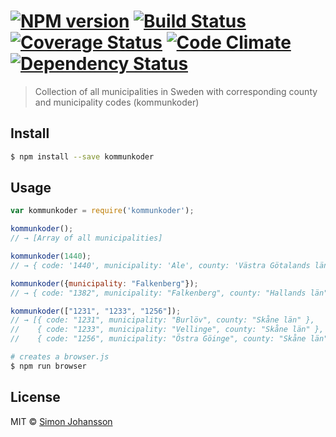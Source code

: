 #  [![NPM version][npm-image]][npm-url] [![Build Status][travis-image]][travis-url] [![Coverage Status][coveralls-image]][coveralls-url] [![Code Climate][codeclimate-image]][codeclimate-url] [![Dependency Status][daviddm-image]][daviddm-url]

> Collection of all municipalities in Sweden with corresponding county and municipality codes (kommunkoder)


## Install

```sh
$ npm install --save kommunkoder
```


## Usage

```js
var kommunkoder = require('kommunkoder');

kommunkoder();
// → [Array of all municipalities]

kommunkoder(1440);
// → { code: '1440', municipality: 'Ale', county: 'Västra Götalands län' }

kommunkoder({municipality: "Falkenberg"});
// → { code: "1382", municipality: "Falkenberg", county: "Hallands län" }

kommunkoder(["1231", "1233", "1256"]);
// → [{ code: "1231", municipality: "Burlöv", county: "Skåne län" },
//    { code: "1233", municipality: "Vellinge", county: "Skåne län" },
//    { code: "1256", municipality: "Östra Göinge", county: "Skåne län" }]

```

```sh
# creates a browser.js
$ npm run browser
```

## License

MIT © [Simon Johansson]()

[npm-image]: https://badge.fury.io/js/kommunkoder.svg
[npm-url]: https://npmjs.org/package/kommunkoder
[travis-image]: https://travis-ci.org/simon-johansson/kommunkoder.svg?branch=master
[travis-url]: https://travis-ci.org/simon-johansson/kommunkoder
[coveralls-image]: https://coveralls.io/repos/simon-johansson/kommunkoder/badge.svg?branch=master
[coveralls-url]: https://coveralls.io/r/simon-johansson/kommunkoder?branch=master
[codeclimate-image]: https://codeclimate.com/github/simon-johansson/kommunkoder/badges/gpa.svg
[codeclimate-url]: https://codeclimate.com/github/simon-johansson/kommunkoder
[daviddm-image]: https://david-dm.org/simon-johansson/kommunkoder.svg?theme=shields.io
[daviddm-url]: https://david-dm.org/simon-johansson/kommunkoder
